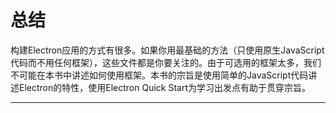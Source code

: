 # 总结
构建Electron应用的方式有很多。如果你用最基础的方法（只使用原生JavaScript代码而不用任何框架），这些文件都是你要关注的。由于可选用的框架太多，我们不可能在本书中讲述如何使用框架。本书的宗旨是使用简单的JavaScript代码讲述Electron的特性，使用Electron Quick Start为学习出发点有助于贯穿宗旨。

---------------